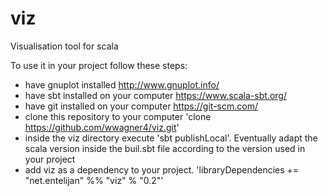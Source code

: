 # viz
Visualisation tool for scala

To use it in your project follow these steps:
* have gnuplot installed http://www.gnuplot.info/
* have sbt installed on your computer https://www.scala-sbt.org/
* have git installed on your computer https://git-scm.com/
* clone this repository to your computer 'clone https://github.com/wwagner4/viz.git'
* inside the viz directory execute 'sbt publishLocal'. Eventually adapt the scala version inside the buil.sbt file according to the version used in your project
* add viz as a dependency to your project. 'libraryDependencies += "net.entelijan" %% "viz" % "0.2"'
